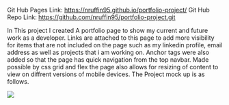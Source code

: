 Git Hub Pages Link: https://nruffin95.github.io/portfolio-project/
Git Hub Repo Link: https://github.com/nruffin95/portfolio-project.git

In This project I created A portfolio page to show my current and future work as a developer.
Links are attached to this page to add more visibility for items that are not included on the page
such as my linkedin profile, email address as well as projects that i am working on. Anchor tags were
also added so that the page has quick navigation from the top navbar. Made possible by css grid and flex
the page also allows for resizing of content to view on diffrent versions of mobile devices. The Project mock
up is as follows. 

![](images/screenshot.png)
